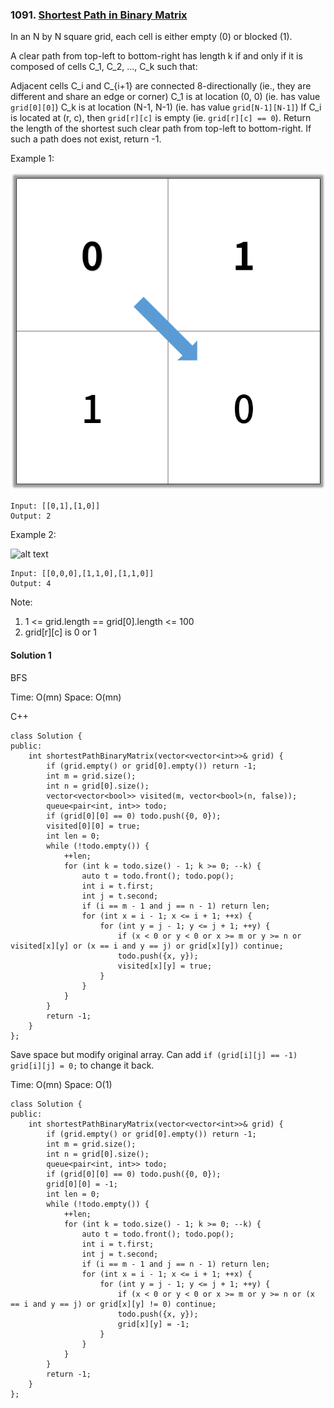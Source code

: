 ### 1091\. [Shortest Path in Binary Matrix](https://leetcode.com/problems/shortest-path-in-binary-matrix/)

In an N by N square grid, each cell is either empty (0) or blocked (1).

A clear path from top-left to bottom-right has length k if and only if it is composed of cells C_1, C_2, ..., C_k such that:

Adjacent cells C_i and C_{i+1} are connected 8-directionally (ie., they are different and share an edge or corner)
C_1 is at location (0, 0) (ie. has value ```grid[0][0]```)
C_k is at location (N-1, N-1) (ie. has value ```grid[N-1][N-1]```)
If C_i is located at (r, c), then ```grid[r][c]``` is empty (ie. ```grid[r][c] == 0```).
Return the length of the shortest such clear path from top-left to bottom-right.  If such a path does not exist, return -1.

 

Example 1:

![alt text](example1_2.png)

```
Input: [[0,1],[1,0]]
Output: 2
```
Example 2:

![alt text](example2_2.png)

```
Input: [[0,0,0],[1,1,0],[1,1,0]]
Output: 4
```
 

Note:

1. 1 <= grid.length == grid[0].length <= 100
2. grid[r][c] is 0 or 1

#### Solution 1

BFS

Time: O(mn)
Space: O(mn)

C++

```
class Solution {
public:
    int shortestPathBinaryMatrix(vector<vector<int>>& grid) {
        if (grid.empty() or grid[0].empty()) return -1;
        int m = grid.size();
        int n = grid[0].size();
        vector<vector<bool>> visited(m, vector<bool>(n, false));
        queue<pair<int, int>> todo;
        if (grid[0][0] == 0) todo.push({0, 0});
        visited[0][0] = true;
        int len = 0;
        while (!todo.empty()) {
            ++len;
            for (int k = todo.size() - 1; k >= 0; --k) {
                auto t = todo.front(); todo.pop();
                int i = t.first;
                int j = t.second;
                if (i == m - 1 and j == n - 1) return len;
                for (int x = i - 1; x <= i + 1; ++x) {
                    for (int y = j - 1; y <= j + 1; ++y) {
                        if (x < 0 or y < 0 or x >= m or y >= n or visited[x][y] or (x == i and y == j) or grid[x][y]) continue;
                        todo.push({x, y});
						visited[x][y] = true;
                    }
                }
            }
        }
        return -1;
    }
};
```
Save space but modify original array. 
Can add  ``` if (grid[i][j] == -1) grid[i][j] = 0; ```
to change it back.

Time: O(mn)
Space: O(1)

```
class Solution {
public:
    int shortestPathBinaryMatrix(vector<vector<int>>& grid) {
        if (grid.empty() or grid[0].empty()) return -1;
        int m = grid.size();
        int n = grid[0].size();
        queue<pair<int, int>> todo;
        if (grid[0][0] == 0) todo.push({0, 0});
        grid[0][0] = -1;
        int len = 0;
        while (!todo.empty()) {
            ++len;
            for (int k = todo.size() - 1; k >= 0; --k) {
                auto t = todo.front(); todo.pop();
                int i = t.first;
                int j = t.second;
                if (i == m - 1 and j == n - 1) return len;
                for (int x = i - 1; x <= i + 1; ++x) {
                    for (int y = j - 1; y <= j + 1; ++y) {
                        if (x < 0 or y < 0 or x >= m or y >= n or (x == i and y == j) or grid[x][y] != 0) continue;
                        todo.push({x, y});
						grid[x][y] = -1;
                    }
                }
            }
        }
        return -1;
    }
};
```
